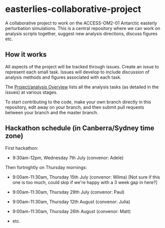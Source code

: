 # easterlies-collaborative-project

A collaborative project to work on the ACCESS-OM2-01 Antarctic easterly perturbation simulations. This is a central repository where we can work on analysis scripts together, suggest new analysis directions, discuss figures etc.

## How it works
All aspects of the project will be tracked through issues. Create an issue to represent each small task. Issues will develop to include discussion of analysis methods and figures associated with each task.

The [Project/analysis Overview](https://github.com/adele157/easterlies_collaborative_project/projects/1) lists all the analysis tasks (as detailed in the issues) at various stages.

To start contributing to the code, make your own branch directly in this repository, edit away on your branch, and then submit pull requests between your branch and the master branch.

## Hackathon schedule (in Canberra/Sydney time zone)

First hackathon:

  * 9:30am-12pm, Wednesday 7th July (convenor: Adele)

Then fortnightly on Thursday mornings:

  * 9:00am-11:30am, Thursday 15th July (convenor: Wilma)  [Not sure if this one is too much, could skip if we're happy with a 3 week gap in here?] 

  * 9:00am-11:30am, Thursday 29th July (convenor: Paul)

  * 9:00am-11:30am, Thursday 12th August (convenor: Julia)

  * 9:00am-11:30am, Thursday 26th August (convenor: Matt)

  * etc.
